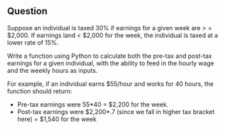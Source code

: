 ## Question

Suppose an individual is taxed 30% if earnings for a given week are > = $2,000. If earnings land < $2,000 for the week, the individual is taxed at a lower rate of 15%.

Write a function using Python to calculate both the pre-tax and post-tax earnings for a given individual, with the ability to feed in the hourly wage and the weekly hours as inputs.

For example, if an individual earns $55/hour and works for 40 hours, the function should return:

* Pre-tax earnings were 55*40 = $2,200 for the week.
* Post-tax earnings were $2,200*.7 (since we fall in higher tax bracket here) = $1,540 for the week

<!-- ## Solution:

[Click here](https://colab.research.google.com/drive/1ir-gaUMwuXGVnzia_qkEn_BiOuETtG_X#scrollTo=YkoCBwgrtZ-w) to view this solution in an interactive Colab (Jupyter) notebook.

We'll set up a function below to determine whether or not a given number is prime, using simple if/else statements. Additionally, when a number is defined as prime we'll append it to our array, a.

```
#Return the post-tax earnings of an individual, assuming varying tax brackets depending on annual wage

def calcEarnings(hours, wage):
    earnings = hours*wage
    if earnings >= 2000:
        #30% tax rate for weekly earnings above $2000
        earnings = earnings*.70
    else:
        #15% tax rate for weekly earnings below $2000
        earnings = earnings*.85
    return earnings

#return the raw earnings of an individual (assuming no varying rates for overtime)
def calcEarnings_pretax(hours, wage):
    earnings = hours*wage
    return earnings


def main():
    hours = float(input('Enter hours worked for the week: '))
    wage = float(input('Enter dollars paid per hour: '))
    total = calcEarnings(hours, wage)
    total_pre_tax = calcEarnings_pretax(hours, wage)
    taxes = total_pre_tax - total
    print('Pre-tax earnings for {hours} hours at ${wage:.2f} per hour are ${total_pre_tax:.2f}.'
          .format(**locals()))
    print('Post-tax earnings for {hours} hours at ${wage:.2f} per hour are ${total:.2f}.'
          .format(**locals()))
    print('You gave uncle sam ${taxes:.2f} this week!'
          .format(**locals()))

main()
``` -->
